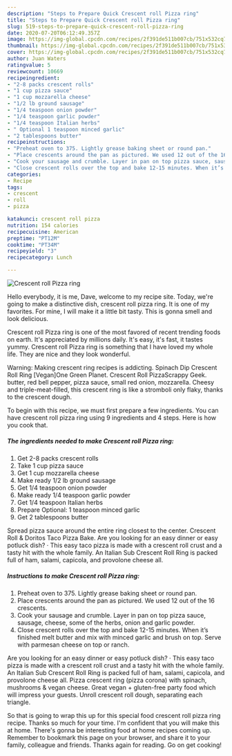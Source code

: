 ```yaml
---
description: "Steps to Prepare Quick Crescent roll Pizza ring"
title: "Steps to Prepare Quick Crescent roll Pizza ring"
slug: 519-steps-to-prepare-quick-crescent-roll-pizza-ring
date: 2020-07-20T06:12:49.357Z
image: https://img-global.cpcdn.com/recipes/2f391de511b007cb/751x532cq70/crescent-roll-pizza-ring-recipe-main-photo.jpg
thumbnail: https://img-global.cpcdn.com/recipes/2f391de511b007cb/751x532cq70/crescent-roll-pizza-ring-recipe-main-photo.jpg
cover: https://img-global.cpcdn.com/recipes/2f391de511b007cb/751x532cq70/crescent-roll-pizza-ring-recipe-main-photo.jpg
author: Juan Waters
ratingvalue: 5
reviewcount: 10669
recipeingredient:
- "2-8 packs crescent rolls"
- "1 cup pizza sauce"
- "1 cup mozzarella cheese"
- "1/2 lb ground sausage"
- "1/4 teaspoon onion powder"
- "1/4 teaspoon garlic powder"
- "1/4 teaspoon Italian herbs"
- " Optional 1 teaspoon minced garlic"
- "2 tablespoons butter"
recipeinstructions:
- "Preheat oven to 375. Lightly grease baking sheet or round pan."
- "Place crescents around the pan as pictured. We used 12 out of the 16 crescents."
- "Cook your sausage and crumble. Layer in pan on top pizza sauce, sausage, cheese, some of the herbs, onion and garlic powder."
- "Close crescent rolls over the top and bake 12-15 minutes. When it’s finished melt butter and mix with minced garlic and brush on top. Serve with parmesan cheese on top or ranch."
categories:
- Recipe
tags:
- crescent
- roll
- pizza

katakunci: crescent roll pizza 
nutrition: 154 calories
recipecuisine: American
preptime: "PT12M"
cooktime: "PT34M"
recipeyield: "3"
recipecategory: Lunch

---
```



![Crescent roll Pizza ring](https://img-global.cpcdn.com/recipes/2f391de511b007cb/751x532cq70/crescent-roll-pizza-ring-recipe-main-photo.jpg)

Hello everybody, it is me, Dave, welcome to my recipe site. Today, we're going to make a distinctive dish, crescent roll pizza ring. It is one of my favorites. For mine, I will make it a little bit tasty. This is gonna smell and look delicious.

Crescent roll Pizza ring is one of the most favored of recent trending foods on earth. It's appreciated by millions daily. It's easy, it's fast, it tastes yummy. Crescent roll Pizza ring is something that I have loved my whole life. They are nice and they look wonderful.

Warning: Making crescent ring recipes is addicting. Spinach Dip Crescent Roll Ring [Vegan]One Green Planet. Crescent Roll PizzaScrappy Geek. butter, red bell pepper, pizza sauce, small red onion, mozzarella. Cheesy and triple-meat-filled, this crescent ring is like a stromboli only flaky, thanks to the crescent dough.


To begin with this recipe, we must first prepare a few ingredients. You can have crescent roll pizza ring using 9 ingredients and 4 steps. Here is how you cook that.

<!--inarticleads1-->

##### The ingredients needed to make Crescent roll Pizza ring:

1. Get 2-8 packs crescent rolls
1. Take 1 cup pizza sauce
1. Get 1 cup mozzarella cheese
1. Make ready 1/2 lb ground sausage
1. Get 1/4 teaspoon onion powder
1. Make ready 1/4 teaspoon garlic powder
1. Get 1/4 teaspoon Italian herbs
1. Prepare  Optional: 1 teaspoon minced garlic
1. Get 2 tablespoons butter


Spread pizza sauce around the entire ring closest to the center. Crescent Roll &amp; Doritos Taco Pizza Bake. Are you looking for an easy dinner or easy potluck dish? · This easy taco pizza is made with a crescent roll crust and a tasty hit with the whole family. An Italian Sub Crescent Roll Ring is packed full of ham, salami, capicola, and provolone cheese all. 

<!--inarticleads2-->

##### Instructions to make Crescent roll Pizza ring:

1. Preheat oven to 375. Lightly grease baking sheet or round pan.
1. Place crescents around the pan as pictured. We used 12 out of the 16 crescents.
1. Cook your sausage and crumble. Layer in pan on top pizza sauce, sausage, cheese, some of the herbs, onion and garlic powder.
1. Close crescent rolls over the top and bake 12-15 minutes. When it’s finished melt butter and mix with minced garlic and brush on top. Serve with parmesan cheese on top or ranch.


Are you looking for an easy dinner or easy potluck dish? · This easy taco pizza is made with a crescent roll crust and a tasty hit with the whole family. An Italian Sub Crescent Roll Ring is packed full of ham, salami, capicola, and provolone cheese all. Pizza crescent ring (pizza corona) with spinach, mushrooms &amp; vegan cheese. Great vegan + gluten-free party food which will impress your guests. Unroll crescent roll dough, separating each triangle. 

So that is going to wrap this up for this special food crescent roll pizza ring recipe. Thanks so much for your time. I'm confident that you will make this at home. There's gonna be interesting food at home recipes coming up. Remember to bookmark this page on your browser, and share it to your family, colleague and friends. Thanks again for reading. Go on get cooking!
